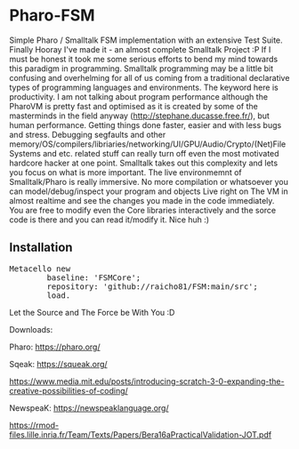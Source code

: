 # Pharo-FSM
Simple Pharo / Smalltalk FSM implementation with an extensive Test Suite.
Finally Hooray I've made it - an almost complete Smalltalk Project :P If I must be honest it took me some serious efforts to bend my mind towards this paradigm in programming. Smalltalk programming may be a little bit confusing and overhelming for all of us coming from a traditional declarative types of programming languages and environments. The keyword here is productivity. I am not talking about program performance although the PharoVM is pretty fast and optimised as it is created by some of the masterminds in the field anyway (http://stephane.ducasse.free.fr/), but human performance. Getting things done faster, easier and with less bugs and stress. Debugging segfaults and other memory/OS/compilers/libriaries/networking/UI/GPU/Audio/Crypto/(Net)FileSystems and etc. related stuff can really turn off even the most motivated hardcore hacker at one point. Smalltalk takes out this complexity and lets you focus on what is more important. The live environmemnt of Smalltalk/Pharo is really immersive. No more compilation or whatsoever you can model/debug/inspect your program and objects Live right on The VM in almost realtime and see the changes you made in the code immediately. You are free to modify even the Core libraries interactively and the sorce code is there and you can read it/modify it. Nice huh :)

## Installation
  <pre>Metacello new
        baseline: 'FSMCore';
        repository: 'github://raicho81/FSM:main/src';
        load.</pre>

Let the Source and The Force be With You :D

Downloads:
  
  Pharo: https://pharo.org/
  
  Sqeak: https://squeak.org/
  
  https://www.media.mit.edu/posts/introducing-scratch-3-0-expanding-the-creative-possibilities-of-coding/
  
  NewspeaK: https://newspeaklanguage.org/
  
  https://rmod-files.lille.inria.fr/Team/Texts/Papers/Bera16aPracticalValidation-JOT.pdf
